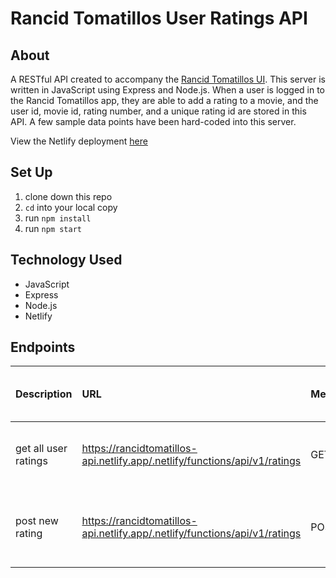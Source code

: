 # Rancid Tomatillos User Ratings API

## About 

A RESTful API created to accompany the [Rancid Tomatillos UI](https://github.com/aliroemhildt/rancidtomatillos). This server is written in JavaScript using Express and Node.js. When a user is logged in to the Rancid Tomatillos app, they are able to add a rating to a movie, and the user id, movie id, rating number, and a unique rating id are stored in this API. A few sample data points have been hard-coded into this server. 

View the Netlify deployment [here](https://rancidtomatillos-api.netlify.app/.netlify/functions/api/v1/ratings)

## Set Up

1. clone down this repo
2. `cd` into your local copy
3. run `npm install`
4. run `npm start`

## Technology Used

- JavaScript
- Express
- Node.js
- Netlify

## Endpoints

| Description     | URL             | Method          | Required Properties for Request | Sample Successful Response |
|:----------------|:----------------|:----------------|:----------------|:----------------|
| get all user ratings | https://rancidtomatillos-api.netlify.app/.netlify/functions/api/v1/ratings | GET | none | array containing all user rating objects 
| post new rating | https://rancidtomatillos-api.netlify.app/.netlify/functions/api/v1/ratings | POST | {"user_id": 77, "movie_id": 694919, "rating": 8} | {"id": 1, "user_id": 77, "movie_id": 694919, "rating": 8}
